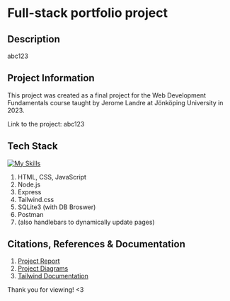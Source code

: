 # Full-stack portfolio project

## Description

abc123

## Project Information

This project was created as a final project for the Web Development Fundamentals course taught by Jerome Landre at Jönköping University in 2023.

Link to the project: abc123

## Tech Stack

[![My Skills](https://skillicons.dev/icons?i=html,css,javascript,nodejs,express,tailwindcss,sqlite,postman)](https://skillicons.dev)

1. HTML, CSS, JavaScript
2. Node.js
3. Express
4. Tailwind.css
5. SQLite3 (with DB Broswer)
6. Postman
7. (also handlebars to dynamically update pages)

## Citations, References & Documentation

1. [Project Report](https://docs.google.com/document/d/12AENAU7EaBRcSiLJ1qb7_heKvGvwgmWQLrHg1B9yVk4/edit?usp=sharing)
2. [Project Diagrams](https://app.eraser.io/workspace/McVqowoKzY5hxflFWgoU?origin=share)
3. [Tailwind Documentation](https://tailwindcss.com/docs/installation)

Thank you for viewing! <3
